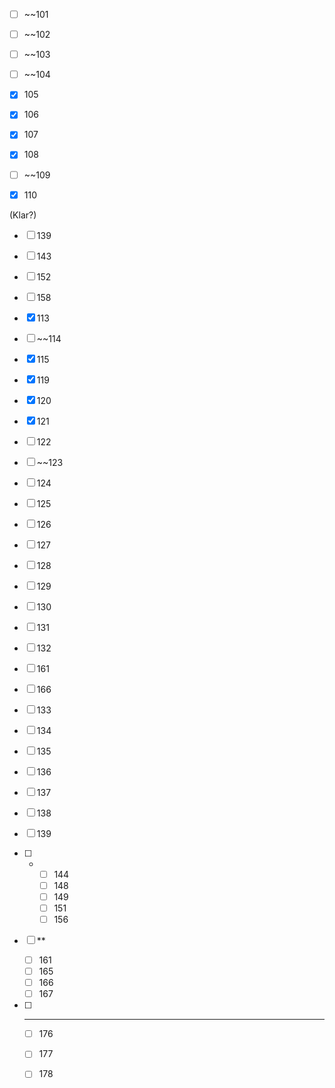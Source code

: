 - [ ] ~~101
- [ ] ~~102
- [ ] ~~103
- [ ] ~~104
- [x] 105
- [x] 106

- [x] 107
- [x] 108
- [ ] ~~109
- [x] 110

(Klar?)
- [ ] 139
- [ ] 143
- [ ] 152
- [ ] 158

- [x] 113
- [ ] ~~114
- [x] 115
- [x] 119
- [x] 120
- [x] 121
- [ ] 122

- [ ] ~~123
- [ ] 124
- [ ] 125
- [ ] 126
- [ ] 127
- [ ] 128
- [ ] 129

- [ ] 130
- [ ] 131
- [ ] 132
- [ ] 161
- [ ] 166

- [ ] 133
- [ ] 134
- [ ] 135
- [ ] 136
- [ ] 137
- [ ] 138
- [ ] 139

- [ ] *
	- [ ] 144
	- [ ] 148
	- [ ] 149
	- [ ] 151
	- [ ] 156
- [ ] **
	- [ ] 161
	- [ ] 165
	- [ ] 166
	- [ ] 167
- [ ] ***
	- [ ] 176
	- [ ] 177
	- [ ] 178

